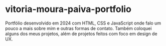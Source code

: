 # vitoria-moura-paiva-portfolio
Portfólio desenvolvido em 2024 com HTML, CSS e JavaScript onde falo um pouco a mais sobre mim e outras formas de contato. Também coloquei alguns dos meus projetos, além de projetos feitos com foco em design de UX.
